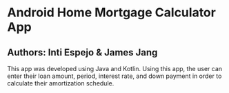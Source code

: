 # Android Home Mortgage Calculator App

## Authors: Inti Espejo & James Jang

This app was developed using Java and Kotlin. Using this app, the user can enter their loan amount, period, interest rate, and down payment in order to calculate their amortization schedule.

